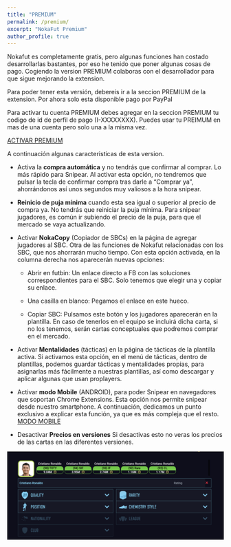 ```yaml
---
title: "PREMIUM"
permalink: /premium/
excerpt: "NokaFut Premium"
author_profile: true
---
```


Nokafut es completamente gratis, pero algunas funciones han costado desarrollarlas bastantes, por eso he tenido que poner algunas cosas de pago. Cogiendo la version PREMIUM colaboras con el desarrollador para que sigue mejorando la extension.

Para poder tener esta versión, debereis ir a la seccion PREMIUM de la extension. Por ahora solo esta disponible pago por PayPal

Para activar tu cuenta PREMIUM debes agregar en la seccion PREMIUM tu codigo de id de perfil de pago (I-XXXXXXXX). Puedes usar tu PREIMUM en mas de una cuenta pero solo una a la misma vez.

[ACTIVAR PREMIUM](../images/premium.png)

A continuación algunas caracteristicas de esta version.

  * Activa la <b>compra automática</b> y no tendrás que confirmar al comprar. Lo más rápido para Snipear. Al activar esta opción, no tendremos que pulsar la tecla de confirmar compra tras darle a “Comprar ya”, ahorrándonos así unos segundos muy valiosos a la hora snipear.

  * <b>Reinicio de puja mínima</b> cuando esta sea igual o superior al precio de compra ya. No tendrás que reiniciar la puja mínima. Para snipear jugadores, es común ir subiendo el precio de la puja, para que el mercado se vaya actualizando.

  * Activar <b>NokaCopy</b> (Copiador de SBCs) en la página de agregar jugadores al SBC. Otra de las funciones de Nokafut relacionadas con los SBC, que nos ahorrarán mucho tiempo. Con esta opción activada, en la columna derecha nos aparecerán nuevas opciones:

    * Abrir en futbin: Un enlace directo a FB con las soluciones correspondientes para el SBC. Solo tenemos que elegir una y copiar su enlace.

    * Una casilla en blanco: Pegamos el enlace en este hueco.

    * Copiar SBC: Pulsamos este botón y los jugadores aparecerán en la plantilla. En caso de tenerlos en el equipo se incluirá dicha carta, si no los tenemos, serán cartas conceptuales que podremos comprar en el mercado.

  * Activar <b>Mentalidades</b> (tácticas) en la página de tácticas de la plantilla activa. Si activamos esta opción, en el menú de tácticas, dentro de plantillas, podemos guardar tácticas y mentalidades propias, para asignarlas más fácilmente a nuestras plantillas, así como descargar y aplicar algunas que usan proplayers.

  * Activar <b>modo Mobile</b> (ANDROID), para poder Snipear en navegadores que soportan Chrome Extensions. Esta opción nos permite snipear desde nuestro smartphone. A continuación, dedicamos un punto exclusivo a explicar esta función, ya que es más compleja que el resto. [MODO MOBILE](https://nokafut.github.io/mobile/)

  * Desactivar <b>Precios en versiones</b> Si desactivas esto no veras los precios de las cartas en las diferentes versiones.

  ![Versiones Cartas Premium](/images/preciosVersiones.png)
